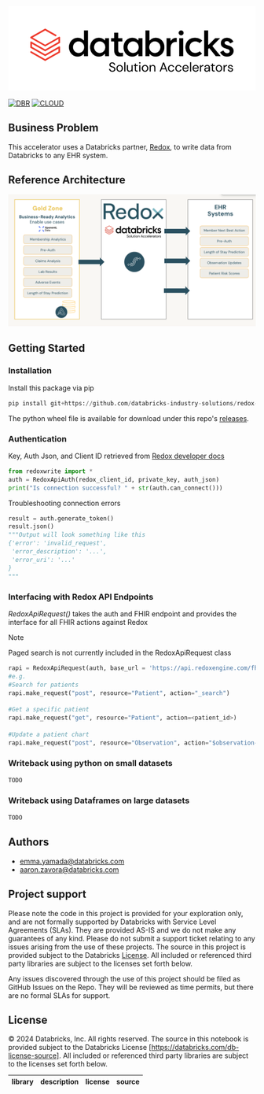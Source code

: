 <img src=https://raw.githubusercontent.com/databricks-industry-solutions/.github/main/profile/solacc_logo.png width="600px">

[![DBR](https://img.shields.io/badge/DBR-CHANGE_ME-red?logo=databricks&style=for-the-badge)](https://docs.databricks.com/release-notes/runtime/CHANGE_ME.html)
[![CLOUD](https://img.shields.io/badge/CLOUD-CHANGE_ME-blue?logo=googlecloud&style=for-the-badge)](https://databricks.com/try-databricks)

## Business Problem
This accelerator uses a Databricks partner, [Redox](https://docs.redoxengine.com/how-to-use-redox/manage-cloud-connectivity/create-a-destination-for-microsoft-azure-databricks/), to write data from Databricks to any EHR system.

## Reference Architecture
![logo](https://github.com/databricks-industry-solutions/redox-ehr-api/blob/main/img/architecture_ref.png?raw=true)

## Getting Started

### Installation 
Install this package via pip 

```python
pip install git+https://github.com/databricks-industry-solutions/redox-ehr-api
```

The python wheel file is available for download under this repo's [releases](https://github.com/databricks-industry-solutions/redox-ehr-api/releases).

### Authentication

Key, Auth Json, and Client ID retrieved from [Redox developer docs](https://docs.redoxengine.com/api-reference/fhir-api-reference/authenticate-an-oauth-api-key/)

```python
from redoxwrite import *
auth = RedoxApiAuth(redox_client_id, private_key, auth_json)
print("Is connection successful? " + str(auth.can_connect()))
```

Troubleshooting connection errors

```python
result = auth.generate_token()
result.json()
"""Output will look something like this
{'error': 'invalid_request',
 'error_description': '...',
 'error_uri': '...'
}
"""
```

### Interfacing with Redox API Endpoints

_RedoxApiRequest()_ takes the auth and FHIR endpoint and provides the interface for all FHIR actions against Redox

> [!NOTE]
> Paged search is not currently included in the RedoxApiRequest class

```python
rapi = RedoxApiRequest(auth, base_url = 'https://api.redoxengine.com/fhir/R4/redox-fhir-sandbox/Development/')
#e.g.
#Search for patients
rapi.make_request("post", resource="Patient", action="_search")

#Get a specific patient
rapi.make_request("get", resource="Patient", action=<patient_id>)

#Update a patient chart
rapi.make_request("post", resource="Observation", action="$observation-create", data=<json FHIR bundle>)
```

### Writeback using python on small datasets

```python
TODO 
```

### Writeback using Dataframes on large datasets

```python
TODO
```


## Authors
- <emma.yamada@databricks.com>
- <aaron.zavora@databricks.com>

## Project support 

Please note the code in this project is provided for your exploration only, and are not formally supported by Databricks with Service Level Agreements (SLAs). They are provided AS-IS and we do not make any guarantees of any kind. Please do not submit a support ticket relating to any issues arising from the use of these projects. The source in this project is provided subject to the Databricks [License](./LICENSE.md). All included or referenced third party libraries are subject to the licenses set forth below.

Any issues discovered through the use of this project should be filed as GitHub Issues on the Repo. They will be reviewed as time permits, but there are no formal SLAs for support. 

## License

&copy; 2024 Databricks, Inc. All rights reserved. The source in this notebook is provided subject to the Databricks License [https://databricks.com/db-license-source].  All included or referenced third party libraries are subject to the licenses set forth below.

| library                                | description             | license    | source                                              |
|----------------------------------------|-------------------------|------------|-----------------------------------------------------|
